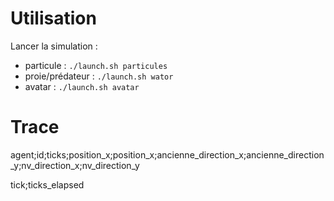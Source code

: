 # Utilisation

Lancer la simulation :
- particule : `./launch.sh particules`
- proie/prédateur : `./launch.sh wator`
- avatar : `./launch.sh avatar`



# Trace

agent;id;ticks;position_x;position_x;ancienne_direction_x;ancienne_direction_y;nv_direction_x;nv_direction_y

tick;ticks_elapsed

